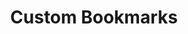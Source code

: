 ---
section: "works"
order: 8
title: "Custom Bookmarks"
imgName: "bookmarks"
links: { 
         github: "https://github.com/initialsky0/custom-bookmark", 
         link: "https://initialsky0.github.io/custom-bookmark/"
       }
---